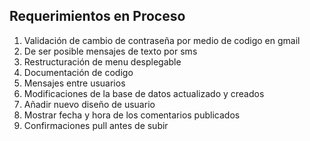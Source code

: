 ## Requerimientos en Proceso 
 1. Validación de cambio de contraseña por medio de codigo en gmail
 2. De ser posible mensajes de texto por sms
 3. Restructuración de menu desplegable
 4. Documentación de codigo
 5. Mensajes entre usuarios
 6. Modificaciones de la base de datos actualizado y creados
 7. Añadir nuevo diseño de usuario
 8. Mostrar fecha y hora de los comentarios publicados
 9. Confirmaciones pull antes de subir
 
 

